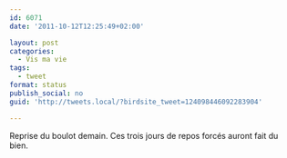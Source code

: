 ```yaml
---
id: 6071
date: '2011-10-12T12:25:49+02:00'

layout: post
categories:
  - Vis ma vie
tags:
  - tweet
format: status
publish_social: no
guid: 'http://tweets.local/?birdsite_tweet=124098446092283904'

---
```


Reprise du boulot demain. Ces trois jours de repos forcés auront fait du bien.